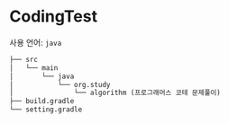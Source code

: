 # CodingTest  

사용 언어: `java`

```markdown
├── src  
│   └── main  
│       └── java  
│           └── org.study
│               └── algorithm (프로그래머스 코테 문제풀이)
├── build.gradle   
└── setting.gradle  
```  
